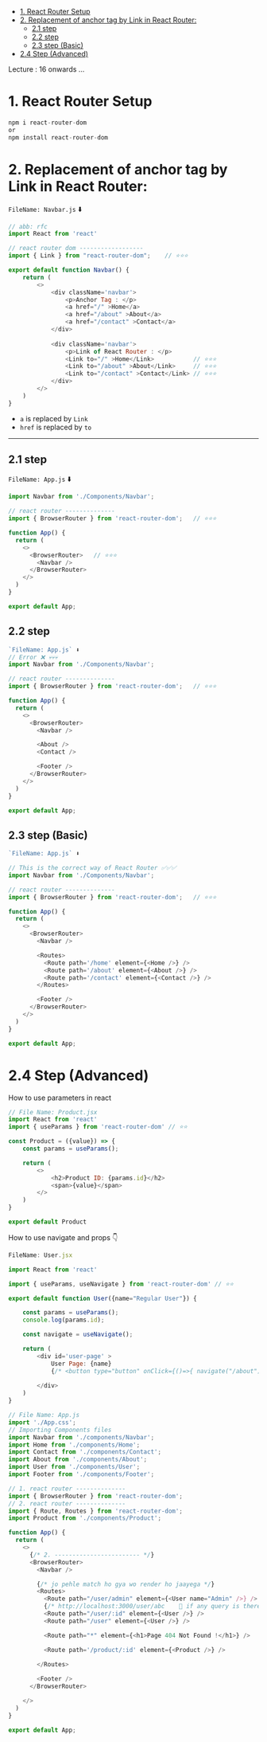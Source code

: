 <!-- TOC start (generated with https://github.com/derlin/bitdowntoc) -->

- [1. React Router Setup](#1-react-router-setup)
- [2. Replacement of anchor tag by Link in React Router:](#2-replacement-of-anchor-tag-by-link-in-react-router)
   * [2.1 step](#21-step)
   * [2.2 step](#22-step)
   * [2.3 step (Basic)](#23-step-basic)
- [2.4 Step (Advanced)](#24-step-advanced)

<!-- TOC end -->

Lecture : 16 onwards ...

# 1. React Router Setup

```js
npm i react-router-dom
or
npm install react-router-dom
```

# 2. Replacement of anchor tag by Link in React Router:

`FileName: Navbar.js` ⬇️
```js
// abb: rfc
import React from 'react'

// react router dom ------------------
import { Link } from "react-router-dom";    // ⭐⭐⭐

export default function Navbar() {
    return (
        <>
            <div className='navbar'>
                <p>Anchor Tag : </p>
                <a href="/" >Home</a>
                <a href="/about" >About</a>
                <a href="/contact" >Contact</a>                
            </div>
            
            <div className='navbar'>
                <p>Link of React Router : </p>
                <Link to="/" >Home</Link>           // ⭐⭐⭐
                <Link to="/about" >About</Link>     // ⭐⭐⭐
                <Link to="/contact" >Contact</Link> // ⭐⭐⭐          
            </div>
        </>
    )
}
```
  - `a` is replaced by `Link`
  - `href` is replaced by `to`

---

## 2.1 step
`FileName: App.js` ⬇️
```js
import Navbar from './Components/Navbar';

// react router --------------
import { BrowserRouter } from 'react-router-dom';   // ⭐⭐⭐

function App() {
  return (
    <>
      <BrowserRouter>   // ⭐⭐⭐
        <Navbar />
      </BrowserRouter>
    </>
  )
}

export default App;
```
## 2.2 step
```js
`FileName: App.js` ⬇️
// Error ❌ 💀💀💀
import Navbar from './Components/Navbar';

// react router --------------
import { BrowserRouter } from 'react-router-dom';   // ⭐⭐⭐

function App() {
  return (
    <>
      <BrowserRouter>
        <Navbar />

        <About />
        <Contact />

        <Footer />
      </BrowserRouter> 
    </>
  )
}

export default App;   
```

## 2.3 step (Basic)
```js
`FileName: App.js` ⬇️

// This is the correct way of React Router ✅✅✅
import Navbar from './Components/Navbar';

// react router --------------
import { BrowserRouter } from 'react-router-dom';   // ⭐⭐⭐

function App() {
  return (
    <>
      <BrowserRouter>
        <Navbar />

        <Routes>
          <Route path='/home' element={<Home />} />
          <Route path='/about' element={<About />} />
          <Route path='/contact' element={<Contact />} />
        </Routes>

        <Footer />
      </BrowserRouter>
    </>
  )
}

export default App;   
```

# 2.4 Step (Advanced)
How to use parameters in react
```js
// File Name: Product.jsx
import React from 'react'
import { useParams } from 'react-router-dom' // ⭐⭐

const Product = ({value}) => {
    const params = useParams();

    return (
        <>
            <h2>Product ID: {params.id}</h2>
            <span>{value}</span> 
        </>
    )
}

export default Product
```

How to use navigate and props 👇
```js
FileName: User.jsx

import React from 'react'

import { useParams, useNavigate } from 'react-router-dom' // ⭐⭐

export default function User({name="Regular User"}) {

    const params = useParams();
    console.log(params.id);

    const navigate = useNavigate();

    return (
        <div id='user-page' >
            User Page: {name}
            {/* <button type="button" onClick={()=>{ navigate("/about") }} >Click Me to Navigate </button> */}
            
        </div>
    )
}
```

```js
// File Name: App.js
import './App.css';
// Importing Components files
import Navbar from './components/Navbar';
import Home from './components/Home';
import Contact from './components/Contact';
import About from './components/About';
import User from './components/User';
import Footer from './components/Footer';

// 1. react router --------------
import { BrowserRouter } from 'react-router-dom';
// 2. react router --------------
import { Route, Routes } from 'react-router-dom';
import Product from './components/Product';

function App() {
  return (
    <>
      {/* 2. ------------------------ */}
      <BrowserRouter>
        <Navbar />

        {/* jo pehle match ho gya wo render ho jaayega */}
        <Routes>
          <Route path="/user/admin" element={<User name="Admin" />} />
          {/* http://localhost:3000/user/abc    🎯 if any query is there in place of ':id' then below Route is rendered */}
          <Route path="/user/:id" element={<User />} />   
          <Route path="/user" element={<User />} />

          <Route path="*" element={<h1>Page 404 Not Found !</h1>} />

          <Route path='/product/:id' element={<Product />} />
          
        </Routes>

        <Footer />
      </BrowserRouter>

    </>
  )
}

export default App;

```